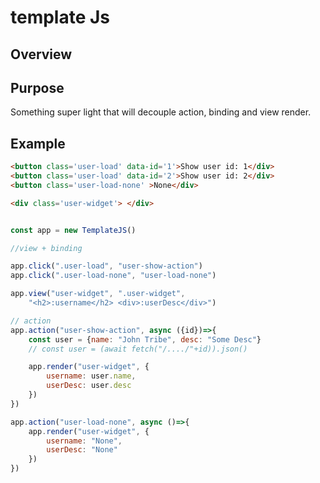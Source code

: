 

# template Js

## Overview

## Purpose 

Something super light that will decouple action, binding and view render. 


## Example

```html
<button class='user-load' data-id='1'>Show user id: 1</div>
<button class='user-load' data-id='2'>Show user id: 2</div>
<button class='user-load-none' >None</div>

<div class='user-widget'> </div>
```

```javascript 

const app = new TemplateJS()

//view + binding

app.click(".user-load", "user-show-action")
app.click(".user-load-none", "user-load-none")

app.view("user-widget", ".user-widget", 
    "<h2>:username</h2> <div>:userDesc</div>")

// action
app.action("user-show-action", async ({id})=>{
    const user = {name: "John Tribe", desc: "Some Desc"}
    // const user = (await fetch("/..../"+id)).json()

    app.render("user-widget", {
        username: user.name, 
        userDesc: user.desc
    })
})

app.action("user-load-none", async ()=>{
    app.render("user-widget", {
        username: "None", 
        userDesc: "None"
    })
})

```